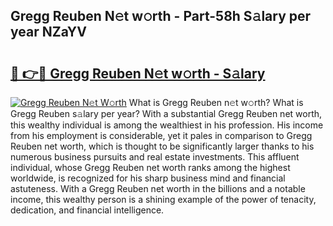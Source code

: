 ## Gregg Reuben N𝚎t w𝚘rth - Part-58h S𝚊lary per year NZaYV

# <h2><a href="http://gc5774n.nevu.top/?p=Gregg+Reuben">🔗 👉🔴 Gregg Reuben N𝚎t w𝚘rth - S𝚊lary</a></h2>

[![Gregg Reuben N𝚎t W𝚘rth](https://i.imgur.com/Oavwk0R.jpeg)](http://gc5774n.nevu.top/?p=Gregg+Reuben)
What is Gregg Reuben n𝚎t w𝚘rth? What is Gregg Reuben s𝚊lary per year?
With a substantial Gregg Reuben net worth, this wealthy individual is among the wealthiest in his profession. His income from his employment is considerable, yet it pales in comparison to Gregg Reuben net worth, which is thought to be significantly larger thanks to his numerous business pursuits and real estate investments. This affluent individual, whose Gregg Reuben net worth ranks among the highest worldwide, is recognized for his sharp business mind and financial astuteness. With a Gregg Reuben net worth in the billions and a notable income, this wealthy person is a shining example of the power of tenacity, dedication, and financial intelligence.

